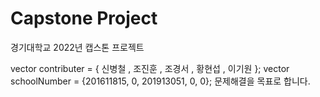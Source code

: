 # Capstone Project
경기대학교 2022년 캡스톤 프로젝트

vector<string> contributer = { 신병철 , 조진훈 , 조경서 , 황현섭 , 이기원 };
vector<int> schoolNumber = {201611815, 0, 201913051, 0, 0};
문제해결을 목표로 합니다.
